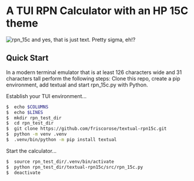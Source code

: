 # A TUI RPN Calculator with an HP 15C theme
![rpn_15c](https://github.com/user-attachments/assets/7e1c69ef-1ae7-4168-b934-92cf934c6587)
and yes, that is just text. Pretty sigma, eh!?

## Quick Start

In a modern terminal emulator that is at least 126 characters wide and 31 characters tall perform the following steps:
Clone this repo, create a pip environment, add textual and start rpn_15c.py with Python.

Establish your TUI environment...
``` bash
$  echo $COLUMNS
$  echo $LINES
$  mkdir rpn_test_dir
$  cd rpn_test_dir
$  git clone https://github.com/friscorose/textual-rpn15c.git
$  python -m venv .venv
$  .venv/bin/python -m pip install textual
```
Start the calculator...
``` bash
$  source rpn_test_dir/.venv/bin/activate
$  python rpn_test_dir/textual-rpn15c/src/rpn_15c.py
$  deactivate 
```
